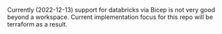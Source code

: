 Currently (2022-12-13) support for databricks via Bicep is not very good beyond a workspace. Current implementation focus for this repo will be terraform as a result.
